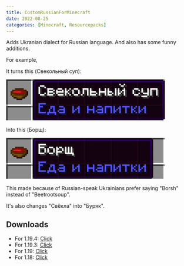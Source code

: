 ```yaml
---
title: CustomRussianForMinecraft
date: 2022-08-25
categories: [Minecraft, Resourcepacks]
---
```


Adds Ukranian dialect for Russian language. And also has some funny additions.

For example,

It turns this (Свекольный суп):

![beetrootsoup](/assets/img/resourcepacks/CustomRussianForMinecraft/beetrootsoup.jpg)
  
 Into this (Борщ):

![borsch](/assets/img/resourcepacks/CustomRussianForMinecraft/borsch.jpg)
  
This made because of Russian-speak Ukrainians prefer saying "Borsh" instead of "Beetrootsoup".

It's also changes "Свёкла" into "Буряк".

## Downloads
- For 1.19.4: [Click](https://github.com/Den4enko/CustomRussianForMinecraft/releases/latest/download/CustomRussianForMinecraft.1.19.4.zip)
- For 1.19.3: [Click](https://github.com/Den4enko/CustomRussianForMinecraft/releases/latest/download/CustomRussianForMinecraft.1.19.3.zip)
- For 1.19: [Click](https://github.com/Den4enko/CustomRussianForMinecraft/releases/latest/download/CustomRussianForMinecraft.1.19.zip)
- For 1.18: [Click](https://github.com/Den4enko/CustomRussianForMinecraft/releases/latest/download/CustomRussianForMinecraft.1.18.zip)
